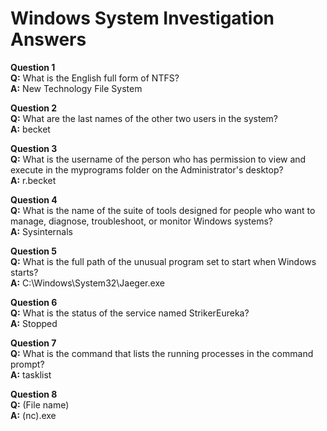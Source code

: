 
# Windows System Investigation Answers

**Question 1**  
**Q:** What is the English full form of NTFS?  
**A:** New Technology File System

**Question 2**  
**Q:** What are the last names of the other two users in the system?  
**A:** becket

**Question 3**  
**Q:** What is the username of the person who has permission to view and execute in the myprograms folder on the Administrator's desktop?  
**A:** r.becket

**Question 4**  
**Q:** What is the name of the suite of tools designed for people who want to manage, diagnose, troubleshoot, or monitor Windows systems?  
**A:** Sysinternals

**Question 5**  
**Q:** What is the full path of the unusual program set to start when Windows starts?  
**A:** C:\Windows\System32\Jaeger.exe

**Question 6**  
**Q:** What is the status of the service named StrikerEureka?  
**A:** Stopped

**Question 7**  
**Q:** What is the command that lists the running processes in the command prompt?  
**A:** tasklist

**Question 8**  
**Q:** (File name)  
**A:** (nc).exe
